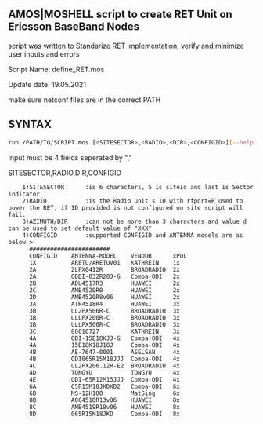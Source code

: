 ## AMOS|MOSHELL script to create RET Unit on Ericsson BaseBand Nodes

script was written to Standarize RET implementation, verify and minimize user inputs and errors

Script Name: define_RET.mos

Update date: 19.05.2021

make sure netconf files are in the correct PATH

## SYNTAX

```bash
run /PATH/TO/SCRIPT.mos [<SITESECTOR>,<RADIO>,<DIR>,<CONFIGID>][--help][--lookup <ANTENNAID>]
```

Input must be 4 fields seperated by ","

SITESECTOR,RADIO,DIR,CONFIGID

```text
    1)SITESECTOR      :is 6 characters, 5 is siteId and last is Sector indicator
    2)RADIO           :is the Radio unit's ID with rfport=R used to power the RET, if ID provided is not configured on site script will fail.
    3)AZIMUTH/DIR     :can not be more than 3 characters and value d can be used to set default value of "XXX"
    4)CONFIGID        :supported CONFIGID and ANTENNA models are as below >
      #######################
      CONFIGID    ANTENNA-MODEL    VENDOR      xPOL
      1X          ARETU/ARETUV01   KATHREIN    1x
      2A          2LPX0412R        BROADRADIO  2x
      2A          ODDI-032R20J-G   Comba-ODI   2x
      2B          ADU4517R3        HUAWEI      2x
      2C          AMB4520R0        HUAWEI      2x
      2D          AMB4520R8v06     HUAWEI      2x
      3A          ATR4518R4        HUAWEI      3x
      3B          UL2PX506R-C      BROADRADIO  3x
      3B          ULLPX206R-C      BROADRADIO  3x
      3B          ULLPX506R-C      BROADRADIO  3x
      3C          80010727         KATHREIN    3x
      4A          ODI-15E18KJJ-G   Comba-ODI   4x
      4A          15E18K18J18J     Comba-ODI   4x
      4B          AE-7647-0001     ASELSAN     4x
      4B          ODI065R15M18JJJ  Comba-ODI   4x
      4C          UL2PX206.12R-E2  BROADRADIO  4x
      4D          TONGYU           TONGYU      4x
      4E          ODI-65R12M15JJJ  Comba-ODI   4x
      6A          65R15M18JKDKD2   Comba-ODI   6x
      6B          MS-12H180        MatSing     6x
      8B          AOC4518R13v06    HUAWEI      8x
      8C          AMB4519R18v06    HUAWEI      8x
      8D          065R15M18JKD     Comba-ODI   8x
```